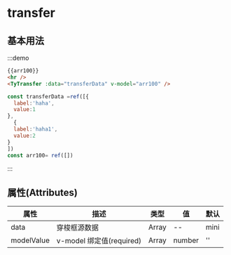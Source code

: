 # transfer

## 基本用法

:::demo

```html
{{arr100}}
<hr />
<TyTransfer :data="transferData" v-model="arr100" />
```

```JavaScript
const transferData =ref([{
  label:'haha',
  value:1
},
  {
  label:'haha1',
  value:2
}
])
const arr100= ref([])
```
:::

<script setup>
  import {ref } from 'vue'
const transferData =ref([{
  label:'haha',
  value:1
},
  {
  label:'haha1',
  value:2
}
])
const arr100= ref([])
</script>

## 属性(Attributes)

<div class="listTb">

| 属性       | 描述                     | 类型  | 值     | 默认 |
| ---------- | ------------------------ | ----- | ------ | ---- |
| data       | 穿梭框源数据             | Array | --     | mini |
| modelValue | v-model 绑定值(required) | Array | number | ''   |

</div>
